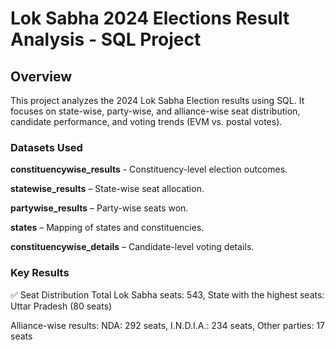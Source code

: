 # Lok Sabha 2024 Elections Result Analysis - SQL Project
## Overview
This project analyzes the 2024 Lok Sabha Election results using SQL. It focuses on state-wise, party-wise, and alliance-wise seat distribution, candidate performance, and voting trends (EVM vs. postal votes).
### Datasets Used
**constituencywise_results** - Constituency-level election outcomes.

**statewise_results** – State-wise seat allocation.

**partywise_results** – Party-wise seats won.

**states** – Mapping of states and constituencies.

**constituencywise_details** – Candidate-level voting details.

###  Key Results
✅ Seat Distribution
Total Lok Sabha seats: 543,
State with the highest seats: Uttar Pradesh (80 seats)

Alliance-wise results:
NDA: 292 seats,
I.N.D.I.A.: 234 seats,
Other parties: 17 seats
